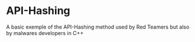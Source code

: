 # API-Hashing
A basic exemple of the API-Hashing method used by Red Teamers but also by malwares developers in C++
